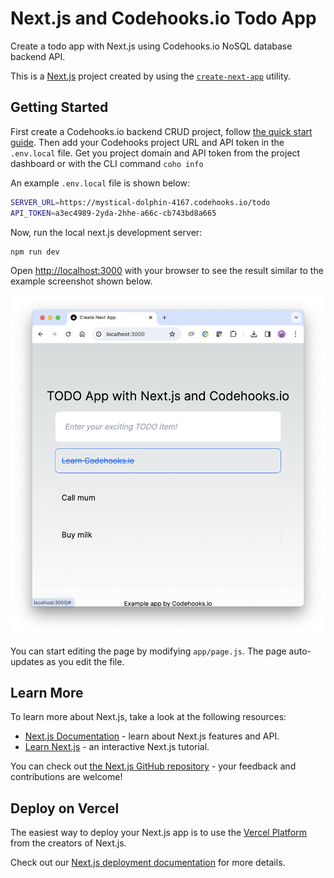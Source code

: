 # Next.js and Codehooks.io Todo App</h3>

Create a todo app with Next.js using Codehooks.io NoSQL database backend API. 

This is a [Next.js](https://nextjs.org/) project created by using the [`create-next-app`](https://github.com/vercel/next.js/tree/canary/packages/create-next-app) utility.

## Getting Started

First create a Codehooks.io backend CRUD project, follow [the quick start guide](https://codehooks.io/docs/quickstart-cli). 
Then add your Codehooks project URL and API token in the `.env.local` file. Get you project domain and API token from the project dashboard or with the CLI command `coho info`

An example `.env.local` file is shown below:

```bash
SERVER_URL=https://mystical-dolphin-4167.codehooks.io/todo
API_TOKEN=a3ec4989-2yda-2hhe-a66c-cb743bd8a665
```

Now, run the local next.js development server:

```bash
npm run dev
```

Open [http://localhost:3000](http://localhost:3000) with your browser to see the result similar to the example screenshot shown below.

![screenshot](./screenshots/todoapp.png)

You can start editing the page by modifying `app/page.js`. The page auto-updates as you edit the file.


## Learn More

To learn more about Next.js, take a look at the following resources:

- [Next.js Documentation](https://nextjs.org/docs) - learn about Next.js features and API.
- [Learn Next.js](https://nextjs.org/learn) - an interactive Next.js tutorial.

You can check out [the Next.js GitHub repository](https://github.com/vercel/next.js/) - your feedback and contributions are welcome!

## Deploy on Vercel

The easiest way to deploy your Next.js app is to use the [Vercel Platform](https://vercel.com/new?utm_medium=default-template&filter=next.js&utm_source=create-next-app&utm_campaign=create-next-app-readme) from the creators of Next.js.

Check out our [Next.js deployment documentation](https://nextjs.org/docs/deployment) for more details.
